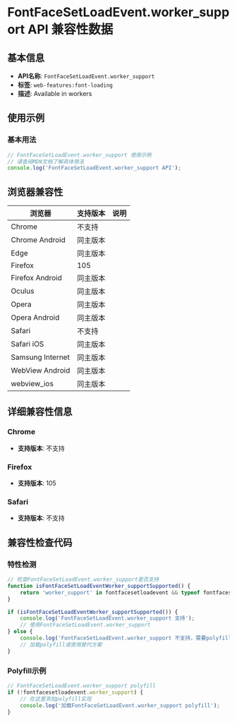 # FontFaceSetLoadEvent.worker_support API 兼容性数据

## 基本信息

- **API名称**: `FontFaceSetLoadEvent.worker_support`
- **标签**: `web-features:font-loading`
- **描述**: Available in workers

## 使用示例

### 基本用法

```javascript
// FontFaceSetLoadEvent.worker_support 使用示例
// 请查阅MDN文档了解具体用法
console.log('FontFaceSetLoadEvent.worker_support API');
```

## 浏览器兼容性

| 浏览器 | 支持版本 | 说明 |
|--------|----------|------|
| Chrome | 不支持 |  |
| Chrome Android | 同主版本 |  |
| Edge | 同主版本 |  |
| Firefox | 105 |  |
| Firefox Android | 同主版本 |  |
| Oculus | 同主版本 |  |
| Opera | 同主版本 |  |
| Opera Android | 同主版本 |  |
| Safari | 不支持 |  |
| Safari iOS | 同主版本 |  |
| Samsung Internet | 同主版本 |  |
| WebView Android | 同主版本 |  |
| webview_ios | 同主版本 |  |

## 详细兼容性信息

### Chrome

- **支持版本**: 不支持

### Firefox

- **支持版本**: 105

### Safari

- **支持版本**: 不支持

## 兼容性检查代码

### 特性检测

```javascript
// 检查FontFaceSetLoadEvent.worker_support是否支持
function isFontFaceSetLoadEventWorker_supportSupported() {
    return 'worker_support' in fontfacesetloadevent && typeof fontfacesetloadevent.worker_support === 'function';
}

if (isFontFaceSetLoadEventWorker_supportSupported()) {
    console.log('FontFaceSetLoadEvent.worker_support 支持');
    // 使用FontFaceSetLoadEvent.worker_support
} else {
    console.log('FontFaceSetLoadEvent.worker_support 不支持，需要polyfill');
    // 加载polyfill或使用替代方案
}
```

### Polyfill示例

```javascript
// FontFaceSetLoadEvent.worker_support polyfill
if (!fontfacesetloadevent.worker_support) {
    // 在这里添加polyfill实现
    console.log('加载FontFaceSetLoadEvent.worker_support polyfill');
}
```

